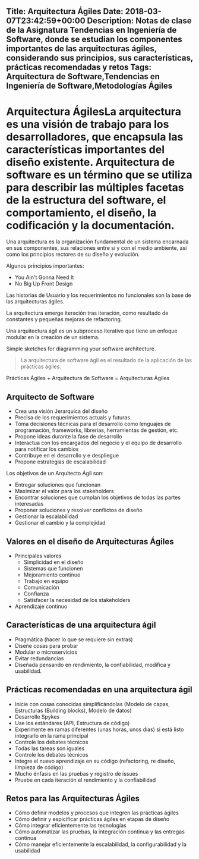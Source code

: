 Title: Arquitectura Ágiles
Date: 2018-03-07T23:42:59+00:00
Description: Notas de clase de la Asignatura Tendencias en Ingeniería de Software, donde se estudian los componentes importantes de las arquitecturas ágiles, considerando sus principios, sus características, prácticas recomendadas y retos
Tags: Arquitectura de Software,Tendencias en Ingeniería de Software,Metodologías Ágiles
---
# Arquitectura ÁgilesLa arquitectura es una visión de trabajo para los desarrolladores, que encapsula las características importantes del diseño existente. Arquitectura de software es un término que se utiliza para describir las múltiples facetas de la estructura del software, el comportamiento, el diseño, la codificación y la documentación.

Una arquitectura es la organización fundamental de un sistema encarnada en sus componentes, sus relaciones entre si y con el medio ambiente, así como los principios rectores de su diseño y evolución.

Algunos principios importantes:

* You Ain't Gonna Need It
* No Big Up Front Design

Las historias de Usuario y los requerimientos no funcionales son la base de las arquitecturas ágiles.

La arquitectura emerge iteración tras iteración, como resultado de constantes y pequeñas mejoras de refactoring.

Una arquitectura ágil es un subproceso iterativo que tiene un enfoque modular en la creación de un sistema.

Simple sketches for diagramming your software architecture.

> La arquitectura de software ágil es el resultado de la aplicación de las prácticas ágiles.

Prácticas Ágiles + Arquitectura de Software = Arquitecturas Ágiles

## Arquitecto de Software

* Crea una visión Jerarquica del diseño
* Precisa de los requerimientos actuals y futuras.
* Toma decisiones técnicas  para el desarrollo como lenguajes de programación, frameworks, librerías, herramientas de gestión, etc.
* Propone ideas durante la fase de desarrollo
* Interactua con los encargados del negocio y el equipo de desarrollo para notificar los cambios
* Contribuye en el desarrollo y e despliegue
* Propone estrategias de escalabilidad

Los objetivos de un Arquitecto Ágil son:

* Entregar soluciones que funcionan
* Maximizar el valor para los stakeholders
* Encontrar soluciones que cumplan los objetivos de todas las partes interesadas
* Proponer soluciones y resolver conflictos de diseño
* Gestionar la escalabilidad
* Gestionar el cambio y la complejidad

## Valores en el diseño de Arquitecturas Ágiles

* Principales valores
    * Simplicidad en el diseño
    * Sistemas que funcionen
    * Mejoramiento continuo
    * Trabajo en equipo
    * Comunicación
    * Confianza
    * Satisfacer la necesidad de los stakeholders
* Aprendizaje continuo

## Características de una arquitectura ágil

* Pragmática (hacer lo que se requiere sin extras)
* Diseñe cosas para probar
* Modular o microservicios
* Evitar redundancias
* Diseñada pensando en rendimiento, la confiabilidad, modifica y usabilidad.

## Prácticas recomendadas en una arquitectura ágil

* Inicie con cosas conocidas simplificándolas (Modelo de capas, Estructuras (Building blocks), Modelo de datos)
* Desarrolle Spykes
* Use los estándares (API, Estructura de código)
* Experimente en ramas diferentes (unas horas, unos días) si está listo integrarlo en la rama principal
* Controle los debates técnicos
* Todas las tareas son iguales
* Controle los debates técnicos
* Integre el nuevo aprendizaje en su código (refactoring, re diseño, limpieza de código)
* Mucho énfasis en las pruebas y registro de issues
* Pruebe en cada iteración el rendimiento y la confiabilidad

## Retos para las Arquitecturas Ágiles

* Cómo definir modelos y procesos que integren las prácticas ágiles 
* Cómo definir y espicificar prácticas ágiles en etapas de diseño
* Cómo integrar eficientemente las tecnologías
* Cómo automatizar las pruebas, la integración continua y las entregas continua
* Cómo manejar eficientemente la escalabilidad, la configurabilidad y la usabilidad